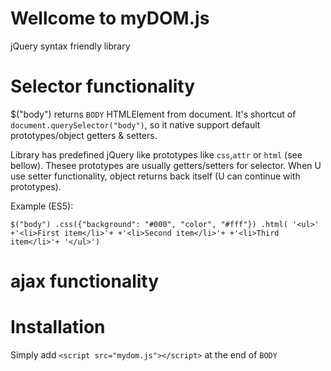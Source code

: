 # Wellcome to myDOM.js
jQuery syntax friendly library

# Selector functionality
$("body") returns `BODY` HTMLElement from document. 
It's shortcut of `document.querySelector("body")`, so it native support default prototypes/object getters & setters.

Library has predefined jQuery like prototypes like `css`,`attr` or `html` (see bellow). 
Thesee prototypes are usually getters/setters for selector.
When U use setter functionality, object returns back itself (U can continue with prototypes).

Example (ES5):

`$("body")
  .css({"background": "#000", "color", "#fff"})
  .html(
    '<ul>'
      +'<li>First item</li>'+
      +'<li>Second item</li>'+
      +'<li>Third item</li>'+
    '</ul>')`

# ajax functionality



# Installation
Simply add `<script src="mydom.js"></script>` at the end of `BODY` 
